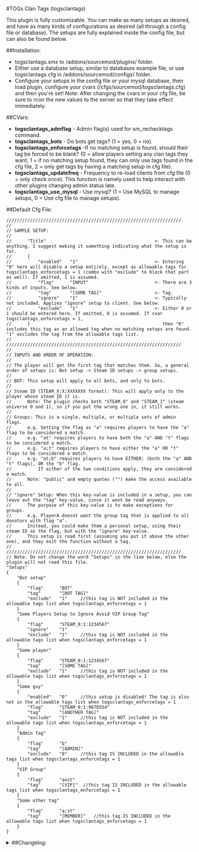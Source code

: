 #TOGs Clan Tags
(togsclantags)

This plugin is fully customizable. You can make as many setups as desired, and have as many kinds of configurations as desired (all through a config file or database). The setups are fully explained inside the config file, but can also be found below.



##Installation:
* togsclantags.smx to /addons/sourcemod/plugins/ folder.
* Either use a database setup, similar to databases example file, or use togsclantags.cfg in /addons/sourcemod/configs/ folder.
* Configure your setups in the config file or your mysql database, then load plugin, configure your cvars (/cfgs/sourcemod/togsclantags.cfg) and then you're set! Note: After changing the cvars in your cfg file, be sure to rcon the new values to the server so that they take effect immediately.



##CVars:
* **togsclantags_admflag** - Admin flag(s) used for sm_rechecktags command.
* **togsclantags_bots** - Do bots get tags? (1 = yes, 0 = no).
* **togsclantags_enforcetags** -If no matching setup is found, should their tag be forced to be blank? (0 = allow players setting any clan tags they want, 1 = if no matching setup found, they can only use tags found in the cfg file, 2 = only get tags by having a matching setup in cfg file).
* **togsclantags_updatefreq** - Frequency to re-load clients from cfg file (0 = only check once). This function is namely used to help interact with other plugins changing admin status late.
* **togsclantags_use_mysql** - Use mysql? (1 = Use MySQL to manage setups, 0 = Use cfg file to manage setups).



##Default Cfg File:
```
//////////////////////////////////////////////////////////////////
//
// SAMPLE SETUP:
//
//		"Title"											<- This can be anything. I suggest making it something indicating what the setup is for.
//		{
//			"enabled"	"1"								<- Entering "0" here will disable a setup entirely, except as allowable tags for togsclantags_enforcetags = 1 (combo with "exclude" to block that part as well). If omitted, 1 is assumed.
//			"flag"		"INPUT"							<- There are 3 kinds of inputs. See below.
//			"tag"		"[SOME TAG]"					<- Tag.
//			"ignore"	"1"								<- Typically not included. Applies "ignore" setup to client. See below.
//			"exclude"	"1"								<- Either 0 or 1 should be entered here. If omitted, 0 is assumed. If cvar togsclantags_enforcetags = 1, 
//		}												   then "0" includes this tag as an allowed tag when no matching setups are found. "1" excludes the tag from the allowable tags list.
//
//////////////////////////////////////////////////////////////////
//
// INPUTS AND ORDER OF OPERATION:
//
// The player will get the first tag that matches them. So, a general order of setups is: Bot setup -> Steam ID setups -> group setups.
//
// BOT: This setup will apply to all bots, and only to bots.
//
// Steam ID (STEAM_X:X:XXXXXXX format): This will apply only to the player whose steam ID it is. 
// 		Note: The plugin checks both "STEAM_0" and "STEAM_1" (steam universe 0 and 1), so if you put the wrong one in, it still works.
//
// Groups: This is a single, multiple, or multiple sets of admin flags.
// 		e.g. Setting the flag as "a" requires players to have the "a" flag to be considered a match.
// 		e.g. "at" requires players to have both the "a" AND "t" flags to be considered a match.
// 		e.g. "a;t" requires players to have either the "a" OR "t" flags to be considered a match.
// 		e.g. "at;b" requires players to have EITHER: (both the "a" AND "t" flags), OR the "b" flag.
// 			If either of the two conditions apply, they are considered a match.
// 		Note: "public" and empty quotes ("") make the access available to all.
//
// "ignore" Setup: When this key-value is included in a setup, you can leave out the "tag" key-value, since it wont be read anyways.
//		The purpose of this key-value is to make exceptions for groups.
//		e.g. PlayerA doesnt want the group tag that is applied to all donators with flag "a".
//		Instead, you could make them a personal setup, using their steam ID as the flag, but with the "ignore" key-value.
//		This setup is read first (assuming you put it above the other one), and they exit the function without a tag.
//
//////////////////////////////////////////////////////////////////
// Note: Do not change the word "Setups" in the line below, else the plugin will not read this file.
"Setups"
{
	"Bot setup"
	{
		"flag"		"BOT"
		"tag"		"[BOT TAG]"
		"exclude"	"1"		//this tag is NOT included in the allowable tags list when togsclantags_enforcetags = 1
	}
	"Some Players Setup to Ignore Avoid VIP Group Tag"
	{
		"flag"		"STEAM_0:1:1234567"
		"ignore"	"1"
		"exclude"	"1"		//this tag is NOT included in the allowable tags list when togsclantags_enforcetags = 1
	}
	"Some player"
	{
		"flag"		"STEAM_0:1:1234567"
		"tag"		"[SOME TAG]"
		"exclude"	"1"		//this tag is NOT included in the allowable tags list when togsclantags_enforcetags = 1
	}
	"Some guy"
	{
		"enabled"	"0"		//this setup is disabled! The tag is also not in the allowable tags list when togsclantags_enforcetags = 1
		"flag"		"STEAM_0:1:9876554"
		"tag"		"[ANOTHER TAG]"
		"exclude"	"1"		//this tag is NOT included in the allowable tags list when togsclantags_enforcetags = 1
	}
	"Admin Tag"
	{
		"flag"		"b"
		"tag"		"[ADMIN]"
		"exclude"	"0"		//this tag IS INCLUDED in the allowable tags list when togsclantags_enforcetags = 1
	}
	"VIP Group"
	{
		"flag"		"aost"
		"tag"		"[VIP]"	 //this tag IS INCLUDED in the allowable tags list when togsclantags_enforcetags = 1
	}
	"Some other tag"
	{
		"flag"		"a;st"
		"tag"		"[MEMBER]"	 //this tag IS INCLUDED in the allowable tags list when togsclantags_enforcetags = 1
	}
}
```

<details>
<summary>##Changelog:</summary>
<p>
**2.2.0:**
<li>Fixed an improper indexing of a_sSteamIDs in GetTags.<li>
<li>Added debug cvar and full debug code.<li>
<li>Converted several things to use 1.8 syntax classes (methodmaps) where they weren't before.<li>
<li>Modidied the GetTags function a bit.<li>
<li>Added IsValidClient check inside GetTags, though i believe it was filtered in the calling functions, but perhaps not each instance.<li>

**2.1.4:**
<li>Added spec cmd hooks.<li>

**2.1.3:**
<li>Accidently returned Plugin_Handled instead of Plugin_Continue on the hooks for jointeam and joinclass. Fixed that.<li>

**2.1.2:**
<li>Removed if(!g_hUseMySQL.BoolValue){} in Event_Recheck. I dont recall why that check was there...<li>
<li>Added hooks for jointeam and joinclass commands. Previously, only the player_team event was being hooked.<li>

**2.1.1:**
<li>Added check in flags section to filter out new steam ID types.<li>
<li>Fixed index error in new steam ID array.<li>
<li>Added check for if client is authorized when getting the 4 steam IDs, else loop client.<li>

**2.1.0:**
<li>Added native to reload plugin.<li>
<li>Added native to check if using mysql.<li>
<li>Added plugin library registration.<li>
<li>Added check for NULL server_ip field in mysql (previously, it checked for blanks (''), so this was added to be extra safe, not due to any problems).<li>
<li>Added `dont_remove` column to support other plugins that are adding into the database. Default = 1. Plugins adding in setups can add it with a 0 to be able to override their own and know it is safe.<li>
<li>Added code so that setups using steam IDs can use AuthId_Steam2 (both universe 0 and 1), AuthId_Steam3, or AuthId_SteamID64.<li>
<li>Changed cvars to use methodmaps.<li>

**2.0.1:**
<li>Added check for blank IP before running queries just to be safe.<li>

**2.0:**
<li>Converted to 1.8 syntax.<li>
<li>Added option to use mysql DB and recoded plugin to support either MySQL or kv file.<li>
<li>Added "enabled" key value.<li>
<li>Edited documentation to include "exclude" key-value.<li>
<li>Added cache of all setups.<li>
<li>Added round-end re-check of DB setups count for checking if a new setup has been added.<li>

**1.5:**
<li>Added "ignore" kv.<li>

**1.4:**
<li>Edited togsclantags_enforcetags cvar: was missing 'c' in name, and added an option to allow tags if they exist in the cfg.<li>

**1.3:**
<li>Minor edits to make sure clients load tag when spawning in late, etc.<li>

**1.2:**
<li>Added OnRebuildAdminCache event.<li>
<li>Added cvar for rechecking client against cfg file on a configurable interval. This was added so that the plugin can interact with other plugins that dont fwd admin cache changes properly.<li>

**1.1:**
<li>Fixed memory leak due to missing a CloseHandle on one of the returns.<li>

**1.0:**
<li>Plugin coded for private. Released to Allied Modders after suggestion from requester.<li>
</p>
</details>
